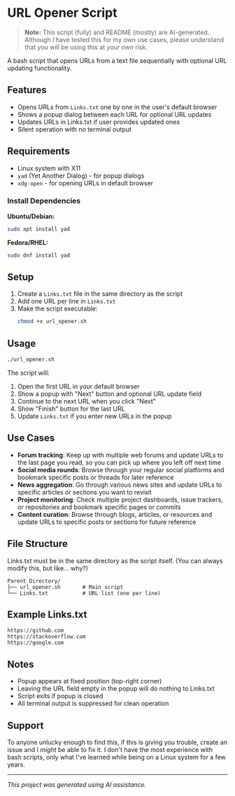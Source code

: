 # URL Opener Script

> **Note:** This script (fully) and README (mostly) are AI-generated. Although *I* have tested this for my own use cases, please understand that *you* will be using this at *your own* risk.

A bash script that opens URLs from a text file sequentially with optional URL updating functionality.

## Features

- Opens URLs from `Links.txt` one by one in the user's default browser
- Shows a popup dialog between each URL for optional URL updates
- Updates URLs in Links.txt if user provides updated ones
- Silent operation with no terminal output

## Requirements

- Linux system with X11
- `yad` (Yet Another Dialog) - for popup dialogs
- `xdg-open` - for opening URLs in default browser

### Install Dependencies

**Ubuntu/Debian:**
```bash
sudo apt install yad
```

**Fedora/RHEL:**
```bash
sudo dnf install yad
```

## Setup

1. Create a `Links.txt` file in the same directory as the script
2. Add one URL per line in `Links.txt`
3. Make the script executable:
   ```bash
   chmod +x url_opener.sh
   ```

## Usage

```bash
./url_opener.sh
```

The script will:
1. Open the first URL in your default browser
2. Show a popup with "Next" button and optional URL update field
3. Continue to the next URL when you click "Next"
4. Show "Finish" button for the last URL
5. Update `Links.txt` if you enter new URLs in the popup

## Use Cases

- **Forum tracking**: Keep up with multiple web forums and update URLs to the last page you read, so you can pick up where you left off next time
- **Social media rounds**: Browse through your regular social platforms and bookmark specific posts or threads for later reference
- **News aggregation**: Go through various news sites and update URLs to specific articles or sections you want to revisit
- **Project monitoring**: Check multiple project dashboards, issue trackers, or repositories and bookmark specific pages or commits
- **Content curation**: Browse through blogs, articles, or resources and update URLs to specific posts or sections for future reference

## File Structure

Links.txt must be in the same directory as the script itself. (You can always modify this, but like... why?)

```
Parent Directory/
├── url_opener.sh       # Main script
└── Links.txt           # URL list (one per line)
```

## Example Links.txt

```
https://github.com
https://stackoverflow.com
https://google.com
```

## Notes

- Popup appears at fixed position (top-right corner)
- Leaving the URL field empty in the popup will do nothing to Links.txt
- Script exits if popup is closed
- All terminal output is suppressed for clean operation

## Support

To anyone unlucky enough to find this, if this is giving you trouble, create an issue and I *might* be able to fix it. I don't have the most experience with bash scripts, only what I've learned while being on a Linux system for a few years.

---

*This project was generated using AI assistance.*
